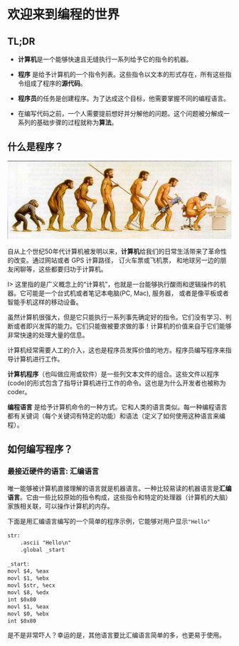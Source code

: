 # 欢迎来到编程的世界

## TL;DR

* **计算机**是一个能够快速且无缝执行一系列给予它的指令的机器。

* **程序** 是给予计算机的一个指令列表。这些指令以文本的形式存在，所有这些指令组成了程序的**源代码**。

* **程序员**的任务是创建程序。为了达成这个目标，他需要掌握不同的编程语言。

* 在编写代码之前，一个人需要提前想好并分解他的问题。这个问题被分解成一系列的基础步骤的过程就称为**算法**。

## 什么是程序？

![Evolution (?)](images/intro02-01.jpg)

自从上个世纪50年代计算机被发明以来，**计算机**给我们的日常生活带来了革命性的改变。通过网站或者 GPS 计算路径， 订火车票或飞机票， 和地球另一边的朋友闲聊等，这些都要归功于计算机。

I> 这里指的是广义概念上的“计算机”，也就是一台能够执行酸雨和逻辑操作的机器。它可能是一个台式机或者笔记本电脑(PC, Mac), 服务器， 或者是像平板或者智能手机这样的移动设备。

虽然计算机很强大，但是它只能执行一系列事先确定好的指令。它们没有学习、判断或者即兴发挥的能力。它们只能做被要求做的事！计算机的价值来自于它们能够非常快速的处理大量的信息。

计算机经常需要人工的介入，这也是程序员发挥价值的地方。程序员编写程序来指导计算机进行工作。

**计算机程序**（也叫做应用或软件）是一些列文本文件的组合。这些文件以程序(code)的形式包含了指导计算机进行工作的命令。这也是为什么开发者也被称为coder。

**编程语言** 是给予计算机命令的一种方式。它和人类的语言类似。每一种编程语言都有关键词（每个关键词有特定的功能）和语法（定义了如何使用这种语言来编程）。

## 如何编写程序？

### 最接近硬件的语言: 汇编语言

唯一能够被计算机直接理解的语言就是机器语言。一种比较易读的机器语言是**汇编语言**。它由一些比较原始的指令构成，这些指令和特定的处理器（计算机的大脑）家族相关联，可以操作计算机的内存。

下面是用汇编语言编写的一个简单的程序示例，它能够对用户显示`"Hello"`

```assembly
str:
    .ascii "Hello\n"
    .global _start

_start:
movl $4, %eax
movl $1, %ebx
movl $str, %ecx
movl $8, %edx
int $0x80
movl $1, %eax
movl $0, %ebx
int $0x80
```

是不是非常吓人？幸运的是，其他语言要比汇编语言简单的多，也更易于使用。